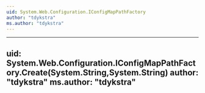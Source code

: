 ```yaml
---
uid: System.Web.Configuration.IConfigMapPathFactory
author: "tdykstra"
ms.author: "tdykstra"
---
```


---
uid: System.Web.Configuration.IConfigMapPathFactory.Create(System.String,System.String)
author: "tdykstra"
ms.author: "tdykstra"
---
